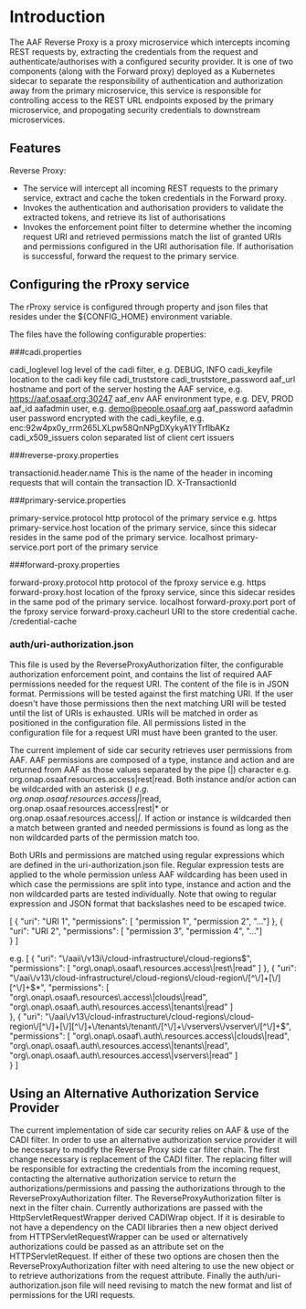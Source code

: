 # Introduction

The AAF Reverse Proxy is a proxy microservice which intercepts incoming REST requests by, extracting the credentials from the request and authenticate/authorises
with a configured security provider. It is one of two components (along with the Forward proxy) deployed as a Kubernetes sidecar to
separate the responsibility of authentication and authorization away from the primary microservice, this service is responsible for
controlling access to the REST URL endpoints exposed by the primary microservice, and propogating security credentials to downstream microservices. 

## Features

Reverse Proxy:

* The service will intercept all incoming REST requests to the primary service, extract and cache the token credentials in the Forward proxy.
* Invokes the authentication and authorisation providers to validate the extracted tokens, and retrieve its list of authorisations
* Invokes the enforcement point filter to determine whether the incoming request URI and retrieved permissions match the list of granted URIs and permissions
  configured in the URI authorisation file. If authorisation is successful, forward the request to the primary service.

## Configuring the rProxy service
The rProxy service is configured through property and json files that resides under the ${CONFIG_HOME} environment variable.

The files have the following configurable properties:

###cadi.properties

cadi_loglevel log level of the cadi filter, e.g. DEBUG, INFO
cadi_keyfile  location to the cadi key file
cadi_truststore 
cadi_truststore_password
aaf_url hostname and port of the server hosting the AAF service, e.g. https://aaf.osaaf.org:30247
aaf_env AAF environment type, e.g. DEV, PROD
aaf_id aafadmin user, e.g. demo@people.osaaf.org
aaf_password aafadmin user password encrypted with the cadi_keyfile, e.g. enc:92w4px0y_rrm265LXLpw58QnNPgDXykyA1YTrflbAKz
cadi_x509_issuers colon separated list of client cert issuers

###reverse-proxy.properties

transactionid.header.name	This is the name of the header in incoming requests that will contain the transaction ID.	X-TransactionId

###primary-service.properties

primary-service.protocol http protocol of the primary service e.g. https
primary-service.host location of the primary service, since this sidecar resides in the same pod of the primary service. localhost
primary-service.port port of the primary service

###forward-proxy.properties

forward-proxy.protocol http protocol of the fproxy service e.g. https
forward-proxy.host location of the fproxy service, since this sidecar resides in the same pod of the primary service. localhost
forward-proxy.port port of the fproxy service
forward-proxy.cacheurl URI to the store credential cache. /credential-cache

### auth/uri-authorization.json
This file is used by the ReverseProxyAuthorization filter, the configurable authorization enforcement point, and contains the list
of required AAF permissions needed for the request URI. The content of the file is in JSON format. Permissions will be tested against
the first matching URI. If the user doesn't have those permissions then the next matching URI will be tested until the list of URIs
is exhausted. URIs will be matched in order as positioned in the configuration file. All permissions listed in the configuration file
for a request URI must have been granted to the user. 

The current implement of side car security retrieves user permissions from AAF. AAF permissions are composed of a type, instance and
action and are returned from AAF as those values separated by the pipe (|) character e.g. org.onap.osaaf.resources.access|rest|read.
Both instance and/or action can be wildcarded with an asterisk (*) e.g. org.onap.osaaf.resources.access|*|read,
org.onap.osaaf.resources.access|rest|* or org.onap.osaaf.resources.access|*|*.  If action or instance is wildcarded then a match
between granted and needed permissions is found as long as the non wildcarded parts of the permission match too.

Both URIs and permissions are matched using regular expressions which are defined in the uri-authorization.json file. Regular
expression tests are applied to the whole permission unless AAF wildcarding has been used in which case the permissions are split
into type, instance and action and the non wildcarded parts are tested individually.  Note that owing to regular expression and JSON
format that backslashes need to be escaped twice.

[
    {
      "uri": "URI 1",
      "permissions": [
        "permission 1",
        "permission 2",
        "..."]
    },
    {
      "uri": "URI 2",
      "permissions": [
        "permission 3",
        "permission 4",
        "..."]     
    }
]

e.g.
[
    {
      "uri": "\\/aaii\\/v13i\\/cloud-infrastructure\\/cloud-regions$",
      "permissions": [
        "org\\.onap\\.osaaf\\.resources.access\\|rest\\|read"
       ]
    },
    {
      "uri": "\\/aai\\/v13\\/cloud-infrastructure\\/cloud-regions\\/cloud-region\\/[^\\/]+[\\/][^\\/]+$*",
      "permissions": [
        "org\\.onap\\.osaaf\\.resources\\.access\\|clouds\\|read",
        "org\\.onap\\.osaaf\\.auth\\.resources.access\\|tenants\\|read"
      ]     
    },
    {
      "uri": "\\/aai\\/v13\\/cloud-infrastructure\\/cloud-regions\\/cloud-region\\/[^\\/]+[\\/][^\\/]+\\/tenants\\/tenant\\/[^\\/]+\\/vservers\\/vserver\\/[^\\/]+$",
      "permissions": [
        "org\\.onap\\.osaaf\\.auth\\.resources.access\\|clouds\\|read",
        "org\\.onap\\.osaaf\\.auth\\.resources.access\\|tenants\\|read",
        "org\\.onap\\.osaaf\\.auth\\.resources.access\\|vservers\\|read"
      ]     
    }
]

## Using an Alternative Authorization Service Provider

The current implementation of side car security relies on AAF & use of the CADI filter. In order to use an alternative authorization
service provider it will be necessary to modify the Reverse Proxy side car filter chain. The first change necessary is replacement of
the CADI filter. The replacing filter will be responsible for extracting the credentials from the incoming request, contacting the
alternative authorization service to return the authorizations/permissions and passing the authorizations through to the
ReverseProxyAuthorization filter. The ReverseProxyAuthorization filter is next in the filter chain.  Currently authorizations are passed
with the HttpServletRequestWrapper derived CADIWrap object. If it is desirable to not have a dependency on the CADI libraries then a
new object derived from HTTPServletRequestWrapper can be used or alternatively authorizations could be passed as an attribute set on
the HTTPServletRequest. If either of these two options are chosen then the ReverseProxyAuthorization filter with need altering to use
the new object or to retrieve authorizations from the request attribute. Finally the auth/uri-authorization.json file will need revising to
match the new format and list of permissions for the URI requests. 
